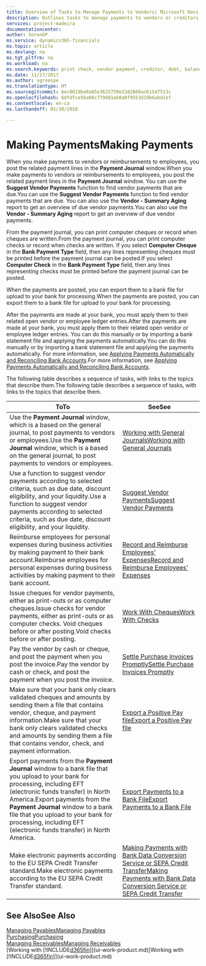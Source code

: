 ```yaml
---
title: Overview of Tasks to Manage Payments to Vendors| Microsoft Docs
description: Outlines tasks to manage payments to vendors or creditors, including posting payment lines and getting an overview of the balance due.
services: project-madeira
documentationcenter: 
author: SorenGP
ms.service: dynamics365-financials
ms.topic: article
ms.devlang: na
ms.tgt_pltfrm: na
ms.workload: na
ms.search.keywords: print check, vendor payment, creditor, debt, balance due, AP
ms.date: 11/17/2017
ms.author: sgroespe
ms.translationtype: HT
ms.sourcegitcommit: bec0619be0a65e3625759e13d2866ac615d7513c
ms.openlocfilehash: 6dfdfce56a06c779881eb0a0f9553d19b6abd1ef
ms.contentlocale: en-ca
ms.lasthandoff: 01/30/2018

---
```

# <a name="making-payments"></a><span data-ttu-id="5c793-103">Making Payments</span><span class="sxs-lookup"><span data-stu-id="5c793-103">Making Payments</span></span>
<span data-ttu-id="5c793-104">When you make payments to vendors or reimbursements to employees, you post the related payment lines in the **Payment Journal** window.</span><span class="sxs-lookup"><span data-stu-id="5c793-104">When you make payments to vendors or reimbursements to employees, you post the related payment lines in the **Payment Journal** window.</span></span> <span data-ttu-id="5c793-105">You can use the **Suggest Vendor Payments** function to find vendor payments that are due.</span><span class="sxs-lookup"><span data-stu-id="5c793-105">You can use the **Suggest Vendor Payments** function to find vendor payments that are due.</span></span> <span data-ttu-id="5c793-106">You can also use the **Vendor - Summary Aging** report to get an overview of due vendor payments.</span><span class="sxs-lookup"><span data-stu-id="5c793-106">You can also use the **Vendor - Summary Aging** report to get an overview of due vendor payments.</span></span>

<span data-ttu-id="5c793-107">From the payment journal, you can print computer cheques or record when cheques are written.</span><span class="sxs-lookup"><span data-stu-id="5c793-107">From the payment journal, you can print computer checks or record when checks are written.</span></span> <span data-ttu-id="5c793-108">If you select **Computer Cheque** in the **Bank Payment Type** field, then any lines representing cheques must be printed before the payment journal can be posted.</span><span class="sxs-lookup"><span data-stu-id="5c793-108">If you select **Computer Check** in the **Bank Payment Type** field, then any lines representing checks must be printed before the payment journal can be posted.</span></span>

<span data-ttu-id="5c793-109">When the payments are posted, you can export them to a bank file for upload to your bank for processing.</span><span class="sxs-lookup"><span data-stu-id="5c793-109">When the payments are posted, you can export them to a bank file for upload to your bank for processing.</span></span>

<span data-ttu-id="5c793-110">After the payments are made at your bank, you must apply them to their related open vendor or employee ledger entries.</span><span class="sxs-lookup"><span data-stu-id="5c793-110">After the payments are made at your bank, you must apply them to their related open vendor or employee ledger entries.</span></span> <span data-ttu-id="5c793-111">You can do this manually or by importing a bank statement file and applying the payments automatically.</span><span class="sxs-lookup"><span data-stu-id="5c793-111">You can do this manually or by importing a bank statement file and applying the payments automatically.</span></span> <span data-ttu-id="5c793-112">For more information, see [Applying Payments Automatically and Reconciling Bank Accounts](receivables-apply-payments-auto-reconcile-bank-accounts.md).</span><span class="sxs-lookup"><span data-stu-id="5c793-112">For more information, see [Applying Payments Automatically and Reconciling Bank Accounts](receivables-apply-payments-auto-reconcile-bank-accounts.md).</span></span>

<span data-ttu-id="5c793-113">The following table describes a sequence of tasks, with links to the topics that describe them.</span><span class="sxs-lookup"><span data-stu-id="5c793-113">The following table describes a sequence of tasks, with links to the topics that describe them.</span></span>

| <span data-ttu-id="5c793-114">To</span><span class="sxs-lookup"><span data-stu-id="5c793-114">To</span></span> | <span data-ttu-id="5c793-115">See</span><span class="sxs-lookup"><span data-stu-id="5c793-115">See</span></span> |
| --- | --- |
|<span data-ttu-id="5c793-116">Use the **Payment Journal** window, which is a based on the general journal, to post payments to vendors or employees.</span><span class="sxs-lookup"><span data-stu-id="5c793-116">Use the **Payment Journal** window, which is a based on the general journal, to post payments to vendors or employees.</span></span>|[<span data-ttu-id="5c793-117">Working with General Journals</span><span class="sxs-lookup"><span data-stu-id="5c793-117">Working with General Journals</span></span>](ui-work-general-journals.md)|
| <span data-ttu-id="5c793-118">Use a function to suggest vendor payments according to selected criteria, such as due date, discount eligibility, and your liquidity.</span><span class="sxs-lookup"><span data-stu-id="5c793-118">Use a function to suggest vendor payments according to selected criteria, such as due date, discount eligibility, and your liquidity.</span></span> |[<span data-ttu-id="5c793-119">Suggest Vendor Payments</span><span class="sxs-lookup"><span data-stu-id="5c793-119">Suggest Vendor Payments</span></span>](payables-how-suggest-vendor-payments.md) |
|<span data-ttu-id="5c793-120">Reimburse employees for personal expenses during business activities by making payment to their bank account.</span><span class="sxs-lookup"><span data-stu-id="5c793-120">Reimburse employees for personal expenses during business activities by making payment to their bank account.</span></span>|[<span data-ttu-id="5c793-121">Record and Reimburse Employees' Expenses</span><span class="sxs-lookup"><span data-stu-id="5c793-121">Record and Reimburse Employees' Expenses</span></span>](finance-how-record-reimburse-employee-expenses.md)|
| <span data-ttu-id="5c793-122">Issue cheques for vendor payments, either as print-outs or as computer cheques.</span><span class="sxs-lookup"><span data-stu-id="5c793-122">Issue checks for vendor payments, either as print-outs or as computer checks.</span></span> <span data-ttu-id="5c793-123">Void cheques before or after posting.</span><span class="sxs-lookup"><span data-stu-id="5c793-123">Void checks before or after posting.</span></span> |[<span data-ttu-id="5c793-124">Work With Cheques</span><span class="sxs-lookup"><span data-stu-id="5c793-124">Work With Checks</span></span>](payables-how-work-checks.md) |
| <span data-ttu-id="5c793-125">Pay the vendor by cash or cheque, and post the payment when you post the invoice.</span><span class="sxs-lookup"><span data-stu-id="5c793-125">Pay the vendor by cash or check, and post the payment when you post the invoice.</span></span> |[<span data-ttu-id="5c793-126">Settle Purchase Invoices Promptly</span><span class="sxs-lookup"><span data-stu-id="5c793-126">Settle Purchase Invoices Promptly</span></span>](finance-how-to-settle-purchase-invoices-promptly.md) |
| <span data-ttu-id="5c793-127">Make sure that your bank only clears validated cheques and amounts by sending them a file that contains vendor, cheque, and payment information.</span><span class="sxs-lookup"><span data-stu-id="5c793-127">Make sure that your bank only clears validated checks and amounts by sending them a file that contains vendor, check, and payment information.</span></span> |[<span data-ttu-id="5c793-128">Export a Positive Pay file</span><span class="sxs-lookup"><span data-stu-id="5c793-128">Export a Positive Pay file</span></span>](finance-how-positive-pay.md) |
|<span data-ttu-id="5c793-129">Export payments from the **Payment Journal** window to a bank file that you upload to your bank for processing, including EFT (electronic funds transfer) in North America.</span><span class="sxs-lookup"><span data-stu-id="5c793-129">Export payments from the **Payment Journal** window to a bank file that you upload to your bank for processing, including EFT (electronic funds transfer) in North America.</span></span> |[<span data-ttu-id="5c793-130">Export Payments to a Bank File</span><span class="sxs-lookup"><span data-stu-id="5c793-130">Export Payments to a Bank File</span></span>](payables-how-export-payments-bank-file.md)|
|<span data-ttu-id="5c793-131">Make electronic payments according to the EU SEPA Credit Transfer standard.</span><span class="sxs-lookup"><span data-stu-id="5c793-131">Make electronic payments according to the EU SEPA Credit Transfer standard.</span></span>|[<span data-ttu-id="5c793-132">Making Payments with Bank Data Conversion Service or SEPA Credit Transfer</span><span class="sxs-lookup"><span data-stu-id="5c793-132">Making Payments with Bank Data Conversion Service or SEPA Credit Transfer</span></span>](finance-make-payments-with-bank-data-conversion-service-or-sepa-credit-transfer.md)|    

## <a name="see-also"></a><span data-ttu-id="5c793-133">See Also</span><span class="sxs-lookup"><span data-stu-id="5c793-133">See Also</span></span>
[<span data-ttu-id="5c793-134">Managing Payables</span><span class="sxs-lookup"><span data-stu-id="5c793-134">Managing Payables</span></span>](payables-manage-payables.md)  
[<span data-ttu-id="5c793-135">Purchasing</span><span class="sxs-lookup"><span data-stu-id="5c793-135">Purchasing</span></span>](purchasing-manage-purchasing.md)  
[<span data-ttu-id="5c793-136">Managing Receivables</span><span class="sxs-lookup"><span data-stu-id="5c793-136">Managing Receivables</span></span>](receivables-manage-receivables.md)  
<span data-ttu-id="5c793-137">[Working with [!INCLUDE[d365fin](includes/d365fin_md.md)]](ui-work-product.md)</span><span class="sxs-lookup"><span data-stu-id="5c793-137">[Working with [!INCLUDE[d365fin](includes/d365fin_md.md)]](ui-work-product.md)</span></span>  

